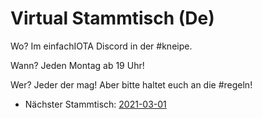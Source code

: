 # Virtual Stammtisch (De)

Wo? Im einfachIOTA Discord in der #kneipe.

Wann? Jeden Montag ab 19 Uhr!

Wer? Jeder der mag! Aber bitte haltet euch an die #regeln! 


- Nächster Stammtisch: [2021-03-01](./2021-03-01/README.md)